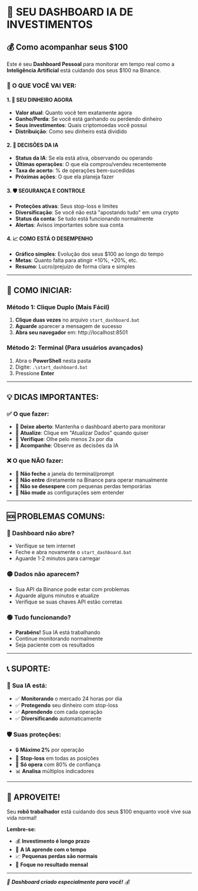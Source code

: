 # 🚀 SEU DASHBOARD IA DE INVESTIMENTOS

## 💰 Como acompanhar seus $100

Este é seu **Dashboard Pessoal** para monitorar em tempo real como a **Inteligência Artificial** está cuidando dos seus $100 na Binance.

### 🎯 **O QUE VOCÊ VAI VER:**

#### 1. 💎 **SEU DINHEIRO AGORA**
- **Valor atual**: Quanto você tem exatamente agora
- **Ganho/Perda**: Se você está ganhando ou perdendo dinheiro
- **Seus investimentos**: Quais criptomoedas você possui
- **Distribuição**: Como seu dinheiro está dividido

#### 2. 🤖 **DECISÕES DA IA**
- **Status da IA**: Se ela está ativa, observando ou operando
- **Últimas operações**: O que ela comprou/vendeu recentemente
- **Taxa de acerto**: % de operações bem-sucedidas
- **Próximas ações**: O que ela planeja fazer

#### 3. 🛡️ **SEGURANÇA E CONTROLE**
- **Proteções ativas**: Seus stop-loss e limites
- **Diversificação**: Se você não está "apostando tudo" em uma crypto
- **Status da conta**: Se tudo está funcionando normalmente
- **Alertas**: Avisos importantes sobre sua conta

#### 4. 📈 **COMO ESTÁ O DESEMPENHO**
- **Gráfico simples**: Evolução dos seus $100 ao longo do tempo
- **Metas**: Quanto falta para atingir +10%, +20%, etc.
- **Resumo**: Lucro/prejuízo de forma clara e simples

---

## 🚀 **COMO INICIAR:**

### Método 1: Clique Duplo (Mais Fácil)
1. **Clique duas vezes** no arquivo `start_dashboard.bat`
2. **Aguarde** aparecer a mensagem de sucesso
3. **Abra seu navegador** em: http://localhost:8501

### Método 2: Terminal (Para usuários avançados)
1. Abra o **PowerShell** nesta pasta
2. Digite: `.\start_dashboard.bat`
3. Pressione **Enter**

---

## 💡 **DICAS IMPORTANTES:**

### ✅ **O que fazer:**
- 👀 **Deixe aberto**: Mantenha o dashboard aberto para monitorar
- 🔄 **Atualize**: Clique em "Atualizar Dados" quando quiser
- 📱 **Verifique**: Olhe pelo menos 2x por dia
- 🎯 **Acompanhe**: Observe as decisões da IA

### ❌ **O que NÃO fazer:**
- 🚫 **Não feche** a janela do terminal/prompt
- 🚫 **Não entre** diretamente na Binance para operar manualmente
- 🚫 **Não se desespere** com pequenas perdas temporárias
- 🚫 **Não mude** as configurações sem entender

---

## 🆘 **PROBLEMAS COMUNS:**

### 🔴 **Dashboard não abre?**
- Verifique se tem internet
- Feche e abra novamente o `start_dashboard.bat`
- Aguarde 1-2 minutos para carregar

### 🟡 **Dados não aparecem?**
- Sua API da Binance pode estar com problemas
- Aguarde alguns minutos e atualize
- Verifique se suas chaves API estão corretas

### 🟢 **Tudo funcionando?**
- **Parabéns!** Sua IA está trabalhando
- Continue monitorando normalmente
- Seja paciente com os resultados

---

## 📞 **SUPORTE:**

### 🤖 **Sua IA está:**
- ✅ **Monitorando** o mercado 24 horas por dia
- ✅ **Protegendo** seu dinheiro com stop-loss
- ✅ **Aprendendo** com cada operação
- ✅ **Diversificando** automaticamente

### 🛡️ **Suas proteções:**
- 🔒 **Máximo 2%** por operação
- 🛑 **Stop-loss** em todas as posições
- 🎯 **Só opera** com 80% de confiança
- 📊 **Analisa** múltiplos indicadores

---

## 🎉 **APROVEITE!**

Seu **robô trabalhador** está cuidando dos seus $100 enquanto você vive sua vida normal!

**Lembre-se:** 
- 💰 **Investimento é longo prazo**
- 🤖 **A IA aprende com o tempo**
- 📈 **Pequenas perdas são normais**
- 🎯 **Foque no resultado mensal**

---

*🚀 **Dashboard criado especialmente para você!** 💰*
